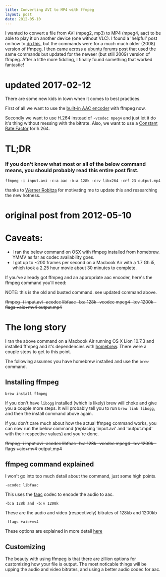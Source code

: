 ```yaml
---
title: Converting AVI to MP4 with ffmpeg
layout: post
date: 2012-05-10
---
```


I wanted to convert a file from AVI (mpeg2, mp3) to MP4 (mpeg4, aac) to be able to play it on another device (one without VLC). I found a 'helpful' post on how to [do this](http://www.catswhocode.com/blog/19-ffmpeg-commands-for-all-needs), but the commands were for a much much older (2008) version of ffmpeg. I then came across a [ubuntu forums post](http://ubuntuforums.org/showthread.php?t=1328537) that used the same commands but updated for the neweer (but still 2009) version of ffmpeg. After a little more fiddling, I finally found something that worked fantastic!

# updated 2017-02-12

There are some new kids in town when it comes to best practices. 

First of all we want to use the [built-in AAC encoder](http://trac.ffmpeg.org/wiki/Encode/AAC#NativeFFmpegAACencoder) with ffmpeg now.

Secondly we want to use H.264 instead of `-vcodec mpeg4` and just let it do it's thing without messing with the bitrate. Also, we want to use a [Constant Rate Factor](http://slhck.info/articles/crf) for h.264.

# TL;DR

### If you don't know what most or all of the below command means, you should probably read this entire post first.

    ffmpeg -i input.avi -c:a aac -b:a 128k -c:v libx264 -crf 23 output.mp4
    
thanks to [Werner Robitza](http://slhck.info) for motivating me to update this and researching the new hotness.

# original post from 2012-05-10

# Caveats:

 - I ran the below command on OSX with ffmpeg installed from homebrew. YMMV as far as codec availability goes.
 - I got up to ~200 frames per second on a Macbook Air with a 1.7 Gh i5, which took a 2.25 hour movie about 30 minutes to complete.

If you've already got ffmpeg and an appropriate aac encoder, here's the ffmpeg command you'll need:

NOTE: this is the old and busted command. see updated command above.

~~ffmpeg -i input.avi -acodec libfaac -b:a 128k -vcodec mpeg4 -b:v 1200k -flags +aic+mv4 output.mp4~~

# The long story

I ran the above command on a Macbook Air running OS X Lion 10.7.3 and installed ffmpeg and it's dependencies with [homebrew](http://mxcl.github.com/homebrew/). There were a couple steps to get to this point.

The following assumes you have homebrew installed and use the `brew` command.

## Installing ffmpeg

    brew install ffmpeg

If you don't have `libogg` installed (which is likely) brew will choke and give you a couple more steps. It will probably tell you to run `brew link libogg`, and then the install command above again.

If you don't care much about how the actual ffmpeg command works, you can now run the below command (replacing 'input.avi' and 'output.mp4' with their respective values) and you're done.

~~ffmpeg -i input.avi -acodec libfaac -b:a 128k -vcodec mpeg4 -b:v 1200k -flags +aic+mv4 output.mp4~~

## ffmpeg command explained

I won't go into too much detail about the command, just some high points.

    -acodec libfaac

This uses the [faac](http://www.audiocoding.com/faac.html) codec to encode the audio to aac.

    -b:a 128k and -b:v 1200k

These are the audio and video (respectively) bitrates of 128kb and 1200kb

    -flags +aic+mv4

These options are explained in more detail [here](http://en.wikibooks.org/wiki/FFMPEG_An_Intermediate_Guide/Flags_Flags)

## Customizing

The beauty with using ffmpeg is that there are zillion options for customizing how your file is output. The most noticable things will be upping the audio and video bitrates, and using a better audio codec for aac. 